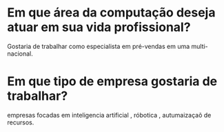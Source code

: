 # Em que área da computação deseja atuar em sua vida profissional?

Gostaria de trabalhar como especialista em pré-vendas em uma multi-nacional.

# Em que tipo de empresa gostaria de trabalhar?

empresas focadas em inteligencia artificial , róbotica , autumaizaçaõ de recursos.
